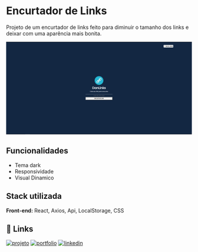 # Encurtador de Links
Projeto de um encurtador de links feito para diminuir o tamanho dos links e deixar com uma aparência mais bonita.

<img src="/public/url.png" alt="url">

## Funcionalidades

- Tema dark
- Responsividade
- Visual Dinamico

## Stack utilizada

**Front-end:** React, Axios, Api, LocalStorage, CSS

## 🔗 Links
[![projeto](https://img.shields.io/badge/my_portfolio-000?style=for-the-badge&logo=ko-fi&logoColor=white)](https://daniloramosbr.github.io/portfolio/)
[![portfolio](https://img.shields.io/badge/my_portfolio-000?style=for-the-badge&logo=ko-fi&logoColor=white)](https://daniloramosbr.github.io/portfolio/)
[![linkedin](https://img.shields.io/badge/linkedin-0A66C2?style=for-the-badge&logo=linkedin&logoColor=white)](https://www.linkedin.com/in/daniloramosbr)

